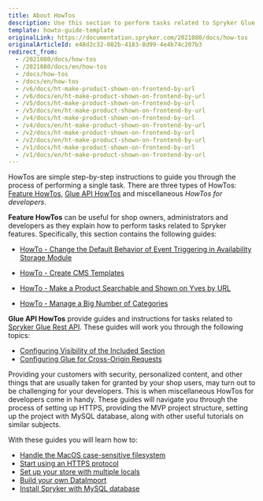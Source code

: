 ```yaml
---
title: About HowTos
description: Use this section to perform tasks related to Spryker Glue Rest API and Spryker features
template: howto-guide-template
originalLink: https://documentation.spryker.com/2021080/docs/how-tos
originalArticleId: e48d2c32-082b-4183-8d99-4e4b74c207b3
redirect_from:
  - /2021080/docs/how-tos
  - /2021080/docs/en/how-tos
  - /docs/how-tos
  - /docs/en/how-tos
  - /v6/docs/ht-make-product-shown-on-frontend-by-url
  - /v6/docs/en/ht-make-product-shown-on-frontend-by-url
  - /v5/docs/ht-make-product-shown-on-frontend-by-url
  - /v5/docs/en/ht-make-product-shown-on-frontend-by-url
  - /v4/docs/ht-make-product-shown-on-frontend-by-url
  - /v4/docs/en/ht-make-product-shown-on-frontend-by-url
  - /v2/docs/ht-make-product-shown-on-frontend-by-url
  - /v2/docs/en/ht-make-product-shown-on-frontend-by-url
  - /v1/docs/ht-make-product-shown-on-frontend-by-url
  - /v1/docs/en/ht-make-product-shown-on-frontend-by-url
---
```


HowTos are simple step-by-step instructions to guide you through the process of performing a single task. There are three types of HowTos: [Feature HowTos](/docs/scos/dev/tutorials-and-howtos/howtos/feature-howtos/feature-howtos.html), [Glue API HowTos](/docs/scos/dev/tutorials-and-howtos/howtos/glue-api-howtos/glue-api-howtos.html) and miscellaneous _HowTos for developers_.

**Feature HowTos** can be useful for shop owners, administrators and developers as they explain how to perform tasks related to Spryker features. Specifically, this section contains the following guides:

* [HowTo - Change the Default Behavior of Event Triggering in Availability Storage Module](/docs/scos/dev/tutorials-and-howtos/howtos/howto-change-the-default-behavior-of-event-triggering-in-the-availabilitystorage-module.html)
<!--
* [HowTo - Configure Separators and Default Number of Rows](https://documentation.spryker.com/2021080/docs/ht-configure-separators-default-number-rows)
* [HowTo - Disable Accounts Switch for Business on Behalf](https://documentation.spryker.com/2021080/docs/ht-disable-accounts-switch-for-bob-201907)
* [HowTo - Enable CMS Content Widgets Button in the WYSIWYG Editor](https://documentation.spryker.com/2021080/docs/ht-enable-cms-content-widgets-button-201907)
* [HowTo - Import Minimum Order Value Data](https://documentation.spryker.com/2021080/docs/ht-import-minimum-order-value-data-201903)
  -->
* [HowTo - Create CMS Templates](/docs/scos/dev/tutorials-and-howtos/howtos/feature-howtos/cms/howto-create-cms-templates.html)

* [HowTo - Make a Product Searchable and Shown on Yves by URL](/docs/scos/dev/tutorials-and-howtos/howtos/feature-howtos/howto-make-a-product-searchable-and-shown-on-the-storefront.html)
* [HowTo - Manage a Big Number of Categories](/docs/scos/dev/tutorials-and-howtos/howtos/feature-howtos/howto-manage-a-big-number-of-categories.html)


<!--* How to - Use Blocks-->

**Glue API HowTos**  provide guides and instructions for tasks related to [Spryker Glue Rest API](/docs/scos/dev/glue-api-guides/{{site.version}}/glue-rest-api.html). These guides will work you through the following topics:

* [Configuring Visibility of the Included Section](/docs/scos/dev/tutorials-and-howtos/howtos/glue-api-howtos/configuring-visibility-of-the-included-section.html)
* [Configuring Glue for Cross-Origin Requests](/docs/scos/dev/tutorials-and-howtos/howtos/glue-api-howtos/configuring-glue-for-cross-origin-requests.html)

Providing your customers with security, personalized content, and other things that are usually taken for granted by your shop users, may turn out to be challenging for your developers. This is when miscellaneous HowTos for developers come in handy. These guides will navigate you through the process of setting up HTTPS, providing the MVP project structure, setting up the project with MySQL database, along with other useful tutorials on similar subjects.

With these guides you will learn how to:

* [Handle the MacOS case-sensitive filesystem](/docs/scos/dev/tutorials-and-howtos/howtos/howto-handle-case-sensitive-file-system-on-mac-os.html)
* [Start using an HTTPS protocol](/docs/scos/dev/tutorials-and-howtos/howtos/howto-force-https.html)
* [Set up your store with multiple locals](/docs/scos/dev/tutorials-and-howtos/howtos/howto-set-up-stores-with-multiple-locales.html)
* [Build your own DataImport](/docs/scos/dev/data-import/{{site.version}}/creating-a-data-importer.html)
* [Install Spryker with MySQL database](/docs/scos/dev/tutorials-and-howtos/howtos/howto-set-up-spryker-with-mysql.html)

